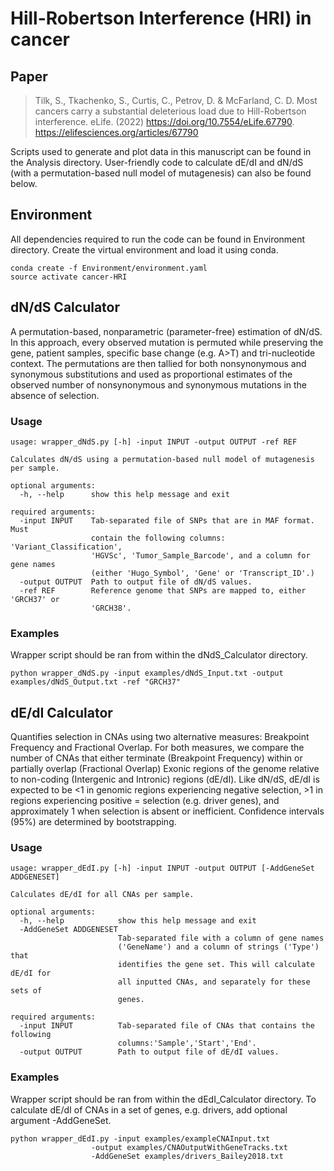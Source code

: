 # Hill-Robertson Interference (HRI) in cancer

## Paper

> Tilk, S., Tkachenko, S., Curtis, C., Petrov, D. & McFarland, C. D. Most cancers carry a substantial deleterious load due to Hill-Robertson interference. eLife. (2022) https://doi.org/10.7554/eLife.67790. https://elifesciences.org/articles/67790

Scripts used to generate and plot data in this manuscript can be found in the Analysis directory. User-friendly code to calculate dE/dI and dN/dS (with a permutation-based null model of mutagenesis) can also be found below. 

## Environment
All dependencies required to run the code can be found in Environment directory. Create the virtual environment and load it using conda.

```
conda create -f Environment/environment.yaml
source activate cancer-HRI
```

## dN/dS Calculator
A permutation-based, nonparametric (parameter-free) estimation of dN/dS. In this approach, every observed mutation is permuted while preserving the gene, patient samples, specific base change (e.g. A>T) and tri-nucleotide context. The permutations are then tallied for both nonsynonymous and synonymous substitutions and used as proportional estimates of the observed number of nonsynonymous and synonymous mutations in the absence of selection. 

### Usage
```
usage: wrapper_dNdS.py [-h] -input INPUT -output OUTPUT -ref REF

Calculates dN/dS using a permutation-based null model of mutagenesis per sample.

optional arguments:
  -h, --help      show this help message and exit

required arguments:
  -input INPUT    Tab-separated file of SNPs that are in MAF format. Must
                  contain the following columns: 'Variant_Classification',
                  'HGVSc', 'Tumor_Sample_Barcode', and a column for gene names
                  (either 'Hugo_Symbol', 'Gene' or 'Transcript_ID'.)
  -output OUTPUT  Path to output file of dN/dS values.
  -ref REF        Reference genome that SNPs are mapped to, either 'GRCH37' or
                  'GRCH38'.
```
### Examples
Wrapper script should be ran from within the dNdS_Calculator directory.

```
python wrapper_dNdS.py -input examples/dNdS_Input.txt -output examples/dNdS_Output.txt -ref "GRCH37"
```

## dE/dI Calculator
Quantifies selection in CNAs using two alternative measures: Breakpoint Frequency and Fractional Overlap.
For both measures, we compare the number of CNAs that either terminate (Breakpoint Frequency) within or partially overlap (Fractional Overlap) Exonic regions of the genome relative to non-coding (Intergenic and Intronic) regions (dE/dI). Like dN/dS, dE/dI is expected to be <1 in genomic regions experiencing negative selection, >1 in regions experiencing positive = selection (e.g. driver genes), and approximately 1 when selection is absent or inefficient. Confidence intervals (95%) are determined by bootstrapping.

### Usage

```
usage: wrapper_dEdI.py [-h] -input INPUT -output OUTPUT [-AddGeneSet ADDGENESET]

Calculates dE/dI for all CNAs per sample.

optional arguments:
  -h, --help            show this help message and exit
  -AddGeneSet ADDGENESET
                        Tab-separated file with a column of gene names
                        ('GeneName') and a column of strings ('Type') that
                        identifies the gene set. This will calculate dE/dI for
                        all inputted CNAs, and separately for these sets of
                        genes.

required arguments:
  -input INPUT          Tab-separated file of CNAs that contains the following
                        columns:'Sample','Start','End'.
  -output OUTPUT        Path to output file of dE/dI values.
```

### Examples
Wrapper script should be ran from within the dEdI_Calculator directory.
To calculate dE/dI of CNAs in a set of genes, e.g. drivers, add optional argument -AddGeneSet.

```
python wrapper_dEdI.py -input examples/exampleCNAInput.txt 
                  -output examples/CNAOutputWithGeneTracks.txt 
                  -AddGeneSet examples/drivers_Bailey2018.txt
```

